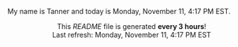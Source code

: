 My name is Tanner and today is Monday, November 11, 4:17 PM EST.

<p align="center">This <i>README</i> file is generated <b>every 3 hours</b>!</br>Last refresh: Monday, November 11, 4:17 PM EST<br /></p>
